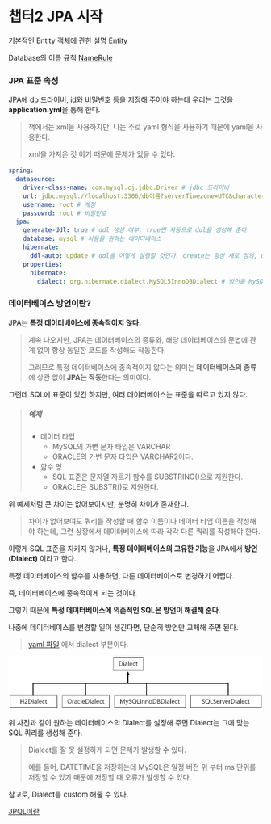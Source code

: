 # 챕터2 JPA 시작

기본적인 Entity 객체에 관한 설명 [Entity](../../spring_boot_sole_web/codes/DTOs_and_Entity.md)

Database의 이름 규칙 [NameRule](../../../database/column_name_rule.md)

### JPA 표준 속성

JPA에 db 드라이버, id와 비밀번호 등을 지정해 주어야 하는데 우리는 그것을 **application.yml**을 통해 한다.

> 책에서는 xml을 사용하지만, 나는 주로 yaml 형식을 사용하기 때문에 yaml을 사용한다.
>
> xml을 가져온 것 이기 때문에 문제가 있을 수 있다.

``` yaml
spring:
  datasource:
    driver-class-name: com.mysql.cj.jdbc.Driver # jdbc 드라이버
    url: jdbc:mysql://localhost:3306/db이름?serverTimezone=UTC&characterEncoding=UTF-8 #db url
    username: root # 계정
    passowrd: root # 비밀번호
  jpa:
    generate-ddl: true # ddl 생성 여부. true면 자동으로 ddl을 생성해 준다.
    database: mysql # 사용을 원하는 데이터베이스
    hibernate:
      ddl-auto: update # ddl을 어떻게 실행할 것인가. create는 항상 새로 정의, update는 변경 사항만 적용, none은 안함
    properties:
      hibernate:
        dialect: org.hibernate.dialect.MySQL5InnoDBDialect # 방언을 MySQL5 InnoDB로 바꿈
```

### 데이터베이스 방언이란?

JPA는 **특정 데이터베이스에 종속적이지 않다.**

> 계속 나오지만, JPA는 데이터베이스의 종류와, 해당 데이터베이스의 문법에 관계 없이 항상 동일한 코드를 작성해도 작동한다.
>
> 그러므로 특정 데이터베이스에 종속적이지 않다는 의미는 **데이터베이스의 종류**에 상관 없이 **JPA는 작동**한다는 의미이다.

그런데 SQL에 표준이 있긴 하지만, 여러 데이터베이스는 표준을 따르고 있지 않다.

> ##### 예제
>
> - 데이터 타입
>   - MySQL의 가변 문자 타입은 VARCHAR
>   - ORACLE의 가변 문자 타입은 VARCHAR2이다.
> - 함수 명
>   - SQL 표준은 문자열 자르기 함수를 SUBSTRING()으로 지원한다.
>   - ORACLE은 SUBSTR()로 지원한다.

위 예제처럼 큰 차이는 없어보이지만, 분명히 차이가 존재한다.

> 차이가 없어보여도 쿼리를 작성할 때 함수 이름이나 데이터 타입 이름을 작성해야 하는데, 그런 상황에서 데이터베이스에 따라 각각 다른 쿼리를 작성해야 한다.

이렇게 SQL 표준을 지키지 않거나, **특정 데이터베이스의 고유한 기능**을 JPA에서 **방언(Dialect)** 이라고 한다.

특정 데이터베이스의 함수를 사용하면, 다른 데이터베이스로 변경하기 어렵다.

즉, 데이터베이스에 종속적이게 되는 것이다.

그렇기 때문에 **특정 데이터베이스에 의존적인 SQL은 방언이 해결해 준다.**

나중에 데이터베이스를 변경할 일이 생긴다면, 단순히 방언만 교체해 주면 된다.

> [yaml 파일](#JPA-표준-속성) 에서 dialect 부분이다.

![sql_dialect](./images/sql_dialect.jpg)

위 사진과 같이 원하는 데이터베이스의 Dialect를 설정해 주면 Dialect는 그에 맞는 SQL 쿼리를 생성해 준다.

> Dialect를 잘 못 설정하게 되면 문제가 발생할 수 있다.
>
> 예를 들어, DATETIME을 저장하는데 MySQL은 일정 버전 위 부터 ms 단위를 저장할 수 있기 때문에 저장할 때 오류가 발생할 수 있다.

참고로, Dialect를 custom 해줄 수 있다.

[JPQL이란](../what_is_jpql.md)

